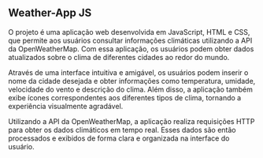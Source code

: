 ## Weather-App JS

O projeto é uma aplicação web desenvolvida em JavaScript, HTML e CSS, que permite aos usuários consultar informações climáticas utilizando a API da OpenWeatherMap. Com essa aplicação, os usuários podem obter dados atualizados sobre o clima de diferentes cidades ao redor do mundo.

Através de uma interface intuitiva e amigável, os usuários podem inserir o nome da cidade desejada e obter informações como temperatura, umidade, velocidade do vento e descrição do clima. Além disso, a aplicação também exibe ícones correspondentes aos diferentes tipos de clima, tornando a experiência visualmente agradável.

Utilizando a API da OpenWeatherMap, a aplicação realiza requisições HTTP para obter os dados climáticos em tempo real. Esses dados são então processados e exibidos de forma clara e organizada na interface do usuário.